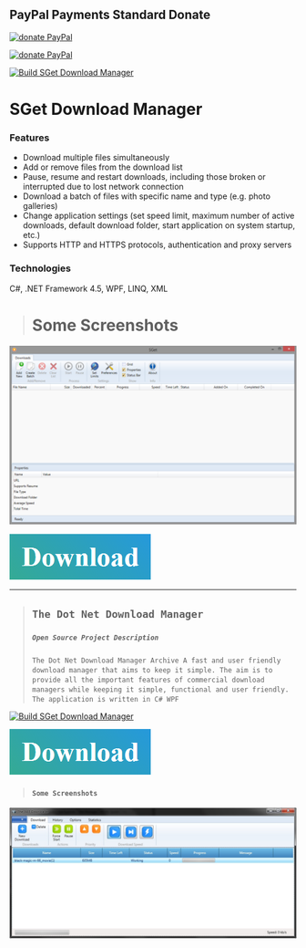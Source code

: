 ##  PayPal Payments Standard Donate 
[![ donate PayPal ](https://raw.githubusercontent.com/CreateBrowser/ACefSharpChromiumBrowserNewWindowsDesktopPC/master/Public/Button%20PayPal%20Donate.png)](http://paypal.me/MohamedOsama914/5)

[![ donate PayPal ](https://raw.githubusercontent.com/CreateBrowser/ACefSharpChromiumBrowserNewWindowsDesktopPC/master/Public/paypay@2x.png?height=40px&width=30px)](https://createbrowser.github.io/ACefSharpChromiumBrowserNewWindowsDesktopPC/PayPal.html)

 [![Build SGet Download Manager](https://user-images.githubusercontent.com/12082147/37241993-9d34faec-246a-11e8-8188-dc66547023bc.png)](https://github.com/markodt/SGet) 

# SGet Download Manager

### Features
- Download multiple files simultaneously
- Add or remove files from the download list
- Pause, resume and restart downloads, including those broken or interrupted due to lost network connection
- Download a batch of files with specific name and type (e.g. photo galleries)
- Change application settings (set speed limit, maximum number of active downloads, default download folder, start application on system startup, etc.)
- Supports HTTP and HTTPS protocols, authentication and proxy servers

### Technologies
C#, .NET Framework 4.5, WPF, LINQ, XML

> # Some Screenshots
  
 [![Build A Fast CefSharp New Chromium Browser Downloader](https://raw.githubusercontent.com/CreateDownloader/SGet/master/SGet.PNG)](https://github.com/CreateDownloader/SGet)

[![Build Downloader](https://raw.githubusercontent.com/CreateDownloader/KugouDownloader/master/Download.PNG)](https://github.com/CreateDownloader/SGet/releases/tag/v1.0)

***
> ## `The Dot Net Download Manager`
> ##### `Open Source Project Description`
> `The Dot Net Download Manager Archive
> A fast and user friendly download manager that aims to keep it simple.
> The aim is to provide all the important features of commercial download managers while keeping it simple, functional and user friendly.
The application is written in C# WPF`

 [![Build SGet Download Manager](https://user-images.githubusercontent.com/12082147/37241993-9d34faec-246a-11e8-8188-dc66547023bc.png)](https://archive.codeplex.com/?p=dotnetdownloader) 

[![Build Downloader](https://raw.githubusercontent.com/CreateDownloader/KugouDownloader/master/Download.PNG)](https://codeplexarchive.blob.core.windows.net/archive/projects/dotnetdownloader/dotnetdownloader.zip)

> #### `Some Screenshots`
  
 [![Build dotnetdownloader](https://raw.githubusercontent.com/CreateDownloader/SGet/master/dotnetdownloader.png)](https://raw.githubusercontent.com/CreateDownloader/SGet/master/dotnetdownloader.zip)
